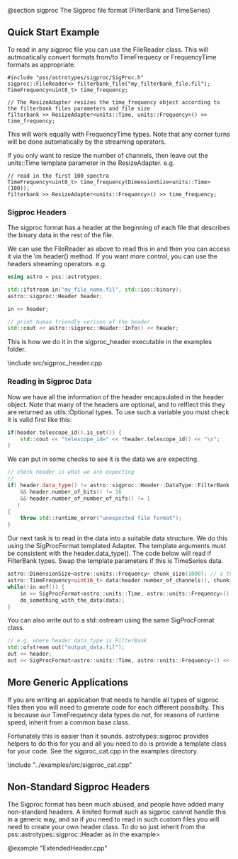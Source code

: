 @section sigproc The Sigproc file format (FilterBank and TimeSeries)

## Quick Start Example
To read in any sigproc file you can use the FileReader class.
This will autmoatically convert formats from/to TimeFrequecy or FrequencyTime formats
as appropriate.

~~~~{.cpp}
#include "pss/astrotypes/sigproc/SigProc.h"
sigproc::FileReader<> filterbank_file("my_filterbank_file.fil");
TimeFrequency<uint8_t> time_frequency;

// The ResizeAdapter resizes the time_frequency object according to the filterbank files parameters and file size
filterbank >> ResizeAdapter<units::Time, units::Frequency>() >> time_frequency;
~~~~
This will work equally with FrequencyTime types. Note that any corner turns will be done automatically by the streaming
operators.

If you only want to resize the number of channels, then leave out the units::Time template parameter in the ResizeAdapter.
e.g.
~~~~{.cpp}
// read in the first 100 spectra
TimeFrequency<uint8_t> time_frequency(DimensionSize<units::Time>(100));
filterbank >> ResizeAdapter<units::Frequency>() >> time_frequency;
~~~~

### Sigproc Headers
The sigproc format has a header at the beginning of each file that describes
the binary data in the rest of the file.

We can use the FileReader as above to read this in and then you can access it via 
the \m header() method. If you want more control, you can use the headers streaming operators.
e.g.
~~~~.cpp
using astro = pss::astrotypes;

std::ifstream in("my_file_name.fil", std::ios::binary);
astro::sigproc::Header header;

in >> header;

// print human friendly verison of the header
std::cout << astro::sigproc::Header::Info() << header;
~~~~
This is how we do it in the sigproc_header executable in the examples folder.

\include src/sigproc_header.cpp

### Reading in Sigproc Data
Now we have all the information of the header encapsulated in the header object.
Note that many of the headers are optional, and to relflect this they are returned as
utils::Optional types. To use such a variable you must check it is valid first like this:
~~~~.cpp
if(header.telescope_id().is_set()) {
    std::cout << "telescope_id=" << *header.telescope_id() << "\n";
}
~~~~

We can put in some checks to see it is the data we are expecting.
~~~~.cpp
// check header is what we are expecting
// 
if( header.data_type() != astro::sigproc::Header::DataType::FilterBank // FilterBank file
    && header.number_of_bits() != 16                                   // 16 bit data
    && header.number_of_number_of_nifs() != 1                          // Stokes I only
   )
{
    throw std::runtime_error("unexpected file format");
}
~~~~

Our next task is to read in the data into a suitable data structure.
We do this using the SigProcFormat templated Adapter. The template arguments
must be consistent with the header.data_type(). 
The code below will read if FilterBank types. Swap the template parameters 
if this is TimeSeries data.

~~~~.cpp
astro::DimensionSize<astro::units::Frequency> chunk_size(1000); // a thousand samples at a time
astro::TimeFrequency<uint16_t> data(header.number_of_channels(), chunk_size);
while(!in.eof()) {
    in >> SigProcFormat<astro::units::Time, astro::units::Frequency>() >> data;
    do_something_with_the_data(data);
}
~~~~

You can also write out to a std::ostream using the same SigProcFormat class.
~~~~.cpp
// e.g. where header data_type is FilterBank
std::ofstream out("output_data.fil");
out << header;
out << SigProcFormat<astro::units::Time, astro::units::Frequency>() << data;
~~~~

## More Generic Applications
If you are writing an application that needs to handle all types of sigproc files then
you will need to generate code for each different possibilty. This is because our 
TimeFrequency data types do not, for reasons of runtime speed, inherit from a common base class.

Fortunately this is easier than it sounds. astrotypes::sigproc provides helpers to do this for you
and all you need to do is provide a template class for your code. See the sigproc_cat.cpp in the examples
directory.

\include "../examples/src/sigproc_cat.cpp"

## Non-Standard Sigproc Headers
The Sigproc format has been much abused, and people have added many non-standard headers.
A limited format such as sigproc cannot handle this in a generic way, and so if you need to
read in such custom files you will need to create your own header class.
To do so just inherit from the pss::astrotypes::sigproc::Header as in the example>

@example "ExtendedHeader.cpp"
